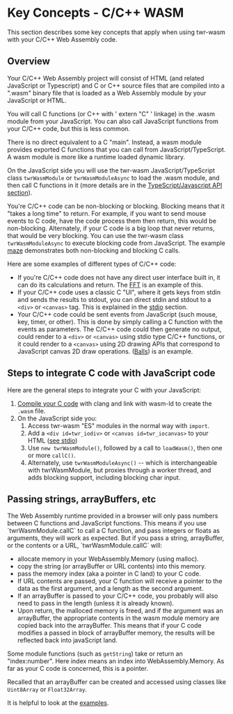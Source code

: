 
<h1>Key Concepts - C/C++ WASM</h1>
This section describes some key concepts that apply when using twr-wasm with your C/C++ Web Assembly code.

<h2>Overview</h2>

Your C/C++ Web Assembly project will consist of HTML (and related JavaScript or Typescript) and C or C++ source files that are compiled into a ".wasm" binary file that is loaded as a Web Assembly module by your JavaScript or HTML.

You will call C functions (or C++ with ' extern "C" ' linkage) in the .wasm module from your JavaScript.  You can also call JavaScript functions from your C/C++ code, but this is less common.

There is no direct equivalent to a C "main".  Instead, a wasm module provides exported C functions that you can call from JavaScript/TypeScript.  A wasm module is more like a runtime loaded dynamic library.

On the JavaScript side you will use the twr-wasm JavaScript/TypeScript class `twrWasmModule` or `twrWasmModuleAsync` to load the .wasm module, and then call C functions in it (more details are in the [TypeScript/Javascript API section](../api/api-typescript.md)).

You're C/C++ code can be non-blocking or blocking.  Blocking means that it "takes a long time" to return.   For example, if you want to send mouse events to C code, have the code process them then return, this would be non-blocking.  Alternately, if your C code is a big loop that never returns, that would be very blocking.   You can use the twr-wasm class `twrWasmModuleAsync` to execute blocking code from JavaScript.  The example [maze](../examples/examples-maze.md) demonstrates both non-blocking and blocking C calls.

Here are some examples of different types of C/C++ code:

- If you're C/C++ code does not have any direct user interface built in, it can do its calculations and return.  The [FFT](../examples/examples-fft.md) is an example of this.  
- If your C/C++ code uses a classic C "UI", where it gets keys from stdin and sends the results to stdout, you can direct stdin and stdout to a `<div>` or `<canvas>` tag.  This is explained in the [stdio](../gettingstarted/stdio.md) section.
- Your C/C++ code could be sent events from JavaScript (such mouse, key, timer, or other). This is done by simply calling a C function with the events as parameters.  The C/C++ code could then generate no output, could render to a `<div>` or `<canvas>` using stdio type C/C++ functions, or it could render to a `<canvas>` using 2D drawing APIs that correspond to JavaScript canvas 2D draw operations.  ([Balls](../examples/examples-balls.md)) is an example.

<h2>Steps to integrate C code with JavaScript code</h2>

Here are the general steps to integrate your C with your JavaScript:

1. [Compile your C code](compiler-opts.md) with clang and link with wasm-ld to create the `.wasm` file.
2. On the JavaScript side you:
    1. Access twr-wasm "ES" modules in the normal way with `import`. 
    2. Add a `<div id=twr_iodiv>` or `<canvas id=twr_iocanvas>` to your HTML ([see stdio](stdio.md))
    3. Use `new twrWasmModule()`, followed by a call to `loadWasm()`, then one or more `callC()`.
    4. Alternately, use `twrWasmModuleAsync()` -- which is interchangeable with twrWasmModule, but proxies through a worker thread, and adds blocking support, including blocking char input.

<h2>Passing strings, arrayBuffers, etc</h2>
The Web Assembly runtime provided in a browser will only pass numbers between C functions and JavaScript functions.  This means if you use `twrWasmModule.callC` to call a C function, and pass integers or floats as arguments, they will work as expected.  But if you pass a string,  arrayBuffer, or the contents or a URL, `twrWasmModule.callC` will:

-  allocate memory in your WebAssembly.Memory (using malloc).
-  copy the string (or  arrayBuffer or URL contents) into this memory.
-  pass the memory index (aka a pointer in C land) to your C code. 
-  If URL contents are passed, your C function will receive a pointer to the data as the first argument, and a length as the second argument.
-  If an arrayBuffer is passed to your C/C++ code, you probably will also need to pass in the length (unless it is already known).
-  Upon return, the malloced memory is freed, and if the argument was an arrayBuffer, the appropriate contents in the wasm module memory are copied back into the arrayBuffer.   This means that if your C code modifies a passed in block of arrayBuffer memory, the results will be reflected back into javaScript land. 

Some module functions (such as `getString`) take or return an "index:number".  Here index means an index into WebAssembly.Memory.  As far as your C code is concerned, this is a pointer.

Recalled that an arrayBuffer can be created and accessed using classes like `Uint8Array` or `Float32Array`.

It is helpful to look at the [examples](../examples/examples-overview.md).
